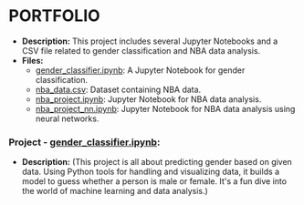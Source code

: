 # PORTFOLIO

- **Description:** This project includes several Jupyter Notebooks and a CSV file related to gender classification and NBA data analysis.
- **Files:**
  - [gender_classifier.ipynb](gender_classifier.ipynb):  A Jupyter Notebook for gender classification.
  - [nba_data.csv](nba_data.csv): Dataset containing NBA data.
  - [nba_project.ipynb](nba_project.ipynb): Jupyter Notebook for NBA data analysis.
  - [nba_project_nn.ipynb](nba_project_nn.ipynb): Jupyter Notebook for NBA data analysis using neural networks.


### Project - [gender_classifier.ipynb](gender_classifier.ipynb):

- **Description:** (This project is all about predicting gender based on given data. Using Python tools for handling and visualizing data, it builds a model to guess whether a person is male or female. It's a fun dive into the world of machine learning and data analysis.)

